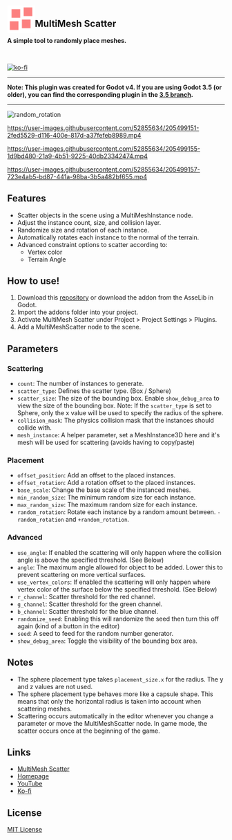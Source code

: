 <img src="addons/multimesh_scatter/icon.svg" width="64" align="left" />

## MultiMesh Scatter

**A simple tool to randomly place meshes.**

<br clear="left" />

[![ko-fi](https://ko-fi.com/img/githubbutton_sm.svg)](https://ko-fi.com/E1E5CVWWE)

---

**Note: This plugin was created for Godot v4. If you are using Godot 3.5 (or older), you can find the corresponding plugin in the [3.5 branch](https://github.com/arcaneenergy/godot-multimesh-scatter/tree/3.5).**

---

![random_rotation](https://arcaneenergy.github.io/assets/multimesh_scatter/random_rotation.jpg)

https://user-images.githubusercontent.com/52855634/205499151-2fed5529-d116-400e-817d-a37fefeb8989.mp4

https://user-images.githubusercontent.com/52855634/205499155-1d9bd480-21a9-4b51-9225-40db23342474.mp4

https://user-images.githubusercontent.com/52855634/205499157-723e4ab5-bd87-441a-98ba-3b5a482bf655.mp4

## Features

- Scatter objects in the scene using a MultiMeshInstance node.
- Adjust the instance count, size, and collision layer.
- Randomize size and rotation of each instance.
- Automatically rotates each instance to the normal of the terrain.
- Advanced constraint options to scatter according to:
  - Vertex color
  - Terrain Angle

## How to use!

1. Download this [repository](https://github.com/arcaneenergy/godot-multimesh-scatter) or download the addon from the AsseLib in Godot.
2. Import the addons folder into your project.
3. Activate MultiMesh Scatter under Project > Project Settings > Plugins.
4. Add a MultiMeshScatter node to the scene.

## Parameters

### Scattering
- `count`: The number of instances to generate.
- `scatter_type`: Defines the scatter type. (Box / Sphere)
- `scatter_size`: The size of the bounding box. Enable `show_debug_area` to view the size of the bounding box. Note: If the `scatter_type` is set to Sphere, only the x value will be used to specify the radius of the sphere.
- `collision_mask`: The physics collision mask that the instances should collide with.
- `mesh_instance`: A helper parameter, set a MeshInstance3D here and it's mesh will be used for scattering (avoids having to copy/paste)
### Placement
- `offset_position`: Add an offset to the placed instances.
- `offset_rotation`: Add a rotation offset to the placed instances.
- `base_scale`: Change the base scale of the instanced meshes.
- `min_random_size`: The minimum random size for each instance.
- `max_random_size`: The maximum random size for each instance.
- `random_rotation`: Rotate each instance by a random amount between. `-random_rotation` and `+random_rotation`.
### Advanced
- `use_angle`: If enabled the scattering will only happen where the collision angle is above the specified threshold. (See Below)
- `angle`: The maximum angle allowed for object to be added. Lower this to prevent scattering on more vertical surfaces.
- `use_vertex_colors`: If enabled the scattering will only happen where vertex color of the surface below the specified threshold. (See Below)
- `r_channel`: Scatter threshold for the red channel.
- `g_channel`: Scatter threshold for the green channel.
- `b_channel`: Scatter threshold for the blue channel. 
- `randomize_seed`: Enabling this will randomize the seed then turn this off again (kind of a button in the editor)
- `seed`: A seed to feed for the random number generator.
- `show_debug_area`: Toggle the visibility of the bounding box area.

## Notes

- The sphere placement type takes `placement_size.x` for the radius. The y and z values are not used.
- The sphere placement type behaves more like a capsule shape. This means that only the horizontal radius is taken
  into account when scattering meshes.
- Scattering occurs automatically in the editor whenever you change a parameter or move the MultiMeshScatter node.
  In game mode, the scatter occurs once at the beginning of the game.

## Links

- [MultiMesh Scatter](https://github.com/arcaneenergy/godot-multimesh-scatter)
- [Homepage](https://arcaneenergy.github.io/)
- [YouTube](https://www.youtube.com/c/ArcaneEnergy)
- [Ko-fi](https://ko-fi.com/arcaneenergy)

## License

[MIT License](/LICENSE.md)
